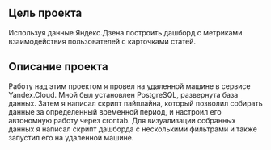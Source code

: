 ## Цель проекта

Используя данные Яндекс.Дзена построить дашборд с метриками взаимодействия пользователей с карточками статей.

## Описание проекта

Работу над этим проектом я провел на удаленной машине в сервисе Yandex.Cloud. Мной был установлен PostgreSQL, развернута база данных. Затем я написал скрипт пайплайна, который позволил собирать данные за определенный временной период, и настроил его автономную работу через crontab. Для визуализации собранных данных я написал скрипт дашборда с несколькими фильтрами и также запустил его на удаленной машине.
